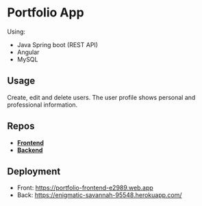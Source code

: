 # Portfolio App
Using:
- Java Spring boot (REST API)
- Angular
- MySQL

## Usage
Create, edit and delete users. The user profile shows personal and professional information.


## Repos

- **[Frontend](https://github.com/DiegoGonzalezPrieto/portfolio-front_end)**
- **[Backend](https://github.com/DiegoGonzalezPrieto/portfolio-back_end)**

## Deployment

- Front: https://portfolio-frontend-e2989.web.app
- Back: https://enigmatic-savannah-95548.herokuapp.com/
